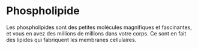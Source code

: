 # Phospholipide

Les phospholipides sont des petites molécules magnifiques et fascinantes, et
vous en avez des millions de millions dans votre corps. Ce sont en fait des
lipides qui fabriquent les membranes cellulaires.
